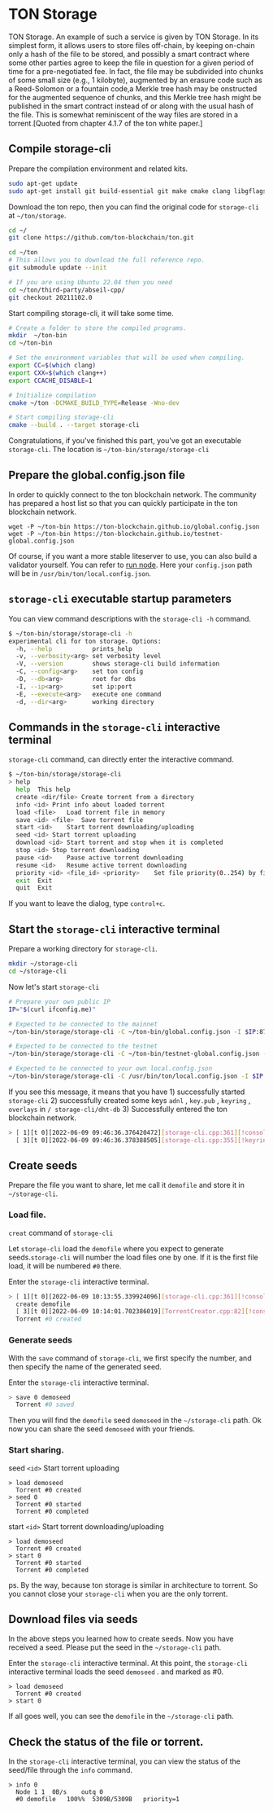 # TON Storage
TON Storage. An example of such a service is given by TON Storage. In its simplest form, it allows users to store files off-chain, by keeping on-chain only a hash of the file to be stored, and possibly a smart contract where some other parties agree to keep the file in question for a given period of time for a pre-negotiated fee. In fact, the file may be subdivided into chunks of some small size (e.g., 1 kilobyte), augmented by an erasure code such as a Reed-Solomon or a fountain code,a Merkle tree hash may be onstructed for the augmented sequence of chunks, and this Merkle tree hash might be published in the smart contract instead of or along with the usual hash of the file. This is somewhat reminiscent of the way files are stored in a torrent.[Quoted from chapter 4.1.7 of the ton white paper.]

## Compile storage-cli

Prepare the compilation environment and related kits.

```bash
sudo apt-get update
sudo apt-get install git build-essential git make cmake clang libgflags-dev zlib1g-dev libssl-dev libreadline-dev libmicrohttpd-dev pkg-config libgsl-dev python3 python3-dev python3-pip
```

Download the ton repo, then you can find the original code for `storage-cli` at `~/ton/storage`.

```bash
cd ~/
git clone https://github.com/ton-blockchain/ton.git

cd ~/ton
# This allows you to download the full reference repo.
git submodule update --init

# If you are using Ubuntu 22.04 then you need
cd ~/ton/third-party/abseil-cpp/
git checkout 20211102.0
````

Start compiling storage-cli, it will take some time.

```bash
# Create a folder to store the compiled programs.
mkdir  ~/ton-bin
cd ~/ton-bin

# Set the environment variables that will be used when compiling.
export CC=$(which clang)
export CXX=$(which clang++)
export CCACHE_DISABLE=1

# Initialize compilation
cmake ~/ton -DCMAKE_BUILD_TYPE=Release -Wno-dev

# Start compiling storage-cli
cmake --build . --target storage-cli
```
Congratulations, if you've finished this part, you've got an executable `storage-cli`. The location is `~/ton-bin/storage/storage-cli`


## Prepare the global.config.json file
In order to quickly connect to the ton blockchain network. The community has prepared a host list so that you can quickly participate in the ton blockchain network.
```
wget -P ~/ton-bin https://ton-blockchain.github.io/global.config.json
wget -P ~/ton-bin https://ton-blockchain.github.io/testnet-global.config.json
```
Of course, if you want a more stable liteserver to use, you can also build a validator yourself. You can refer to [run node](../nodes/run-node.md). Here your `config.json` path will be in `/usr/bin/ton/local.config.json`.

## `storage-cli` executable startup parameters
You can view command descriptions with the `storage-cli -h` command.

```bash
$ ~/ton-bin/storage/storage-cli -h
experimental cli for ton storage. Options:
  -h, --help           prints_help
  -v, --verbosity<arg> set verbosity level
  -V, --version        shows storage-cli build information
  -C, --config<arg>    set ton config
  -D, --db<arg>        root for dbs
  -I, --ip<arg>        set ip:port
  -E, --execute<arg>   execute one command
  -d, --dir<arg>       working directory
```

## Commands in the `storage-cli` interactive terminal
`storage-cli` command, can directly enter the interactive command.

```bash
$ ~/ton-bin/storage/storage-cli
> help
  help	This help
  create <dir/file>	Create torrent from a directory
  info <id>	Print info about loaded torrent
  load <file>	Load torrent file in memory
  save <id> <file>	Save torrent file
  start <id>	Start torrent downloading/uploading
  seed <id>	Start torrent uploading
  download <id>	Start torrent and stop when it is completed
  stop <id>	Stop torrent downloading
  pause <id>	Pause active torrent downloading
  resume <id>	Resume active torrent downloading
  priority <id> <file_id> <priority>	Set file priority(0..254) by file_id, use file_id=* to set priority for all files
  exit	Exit
  quit	Exit
```
If you want to leave the dialog, type `control+c`.

## Start the `storage-cli` interactive terminal
Prepare a working directory for `storage-cli`.

```bash
mkdir ~/storage-cli
cd ~/storage-cli
```

Now let's start `storage-cli`

``` bash
# Prepare your own public IP
IP="$(curl ifconfig.me)"

# Expected to be connected to the mainnet
~/ton-bin/storage/storage-cli -C ~/ton-bin/global.config.json -I $IP:8734

# Expected to be connected to the testnet
~/ton-bin/storage/storage-cli -C ~/ton-bin/testnet-global.config.json -I $IP:8734

# Expected to be connected to your own local.config.json
~/ton-bin/storage/storage-cli -C /usr/bin/ton/local.config.json -I $IP:8734
```

If you see this message, it means that you have 1) successfully started `storage-cli` 2) successfully created some keys `adnl` , `key.pub` , `keyring` , `overlays` in `/ storage-cli/dht-db` 3) Successfully entered the ton blockchain network.
```bash
> [ 1][t 0][2022-06-09 09:46:36.376420472][storage-cli.cpp:361][!console]	Create 8vVmesnTE6TswG7uBXMvSe4lfgWbwgdlA9nrf6/kEj4=
  [ 3][t 0][2022-06-09 09:46:36.378388505][storage-cli.cpp:355][!keyring]	New key was saved
```

## Create seeds

Prepare the file you want to share, let me call it `demofile` and store it in `~/storage-cli`.


### Load file.
`creat` command of `storage-cli`

Let `storage-cli` load the `demofile` where you expect to generate seeds.`storage-cli` will number the load files one by one. If it is the first file load, it will be numbered `#0` there.

Enter the `storage-cli` interactive terminal. 
```bash
> [ 1][t 0][2022-06-09 10:13:55.339924096][storage-cli.cpp:361][!console]	Create TrMmDDxOd+YN3NOw/TIaOHCLbaF06D1ZFYYPsdgMnA4=
  create demofile
  [ 3][t 0][2022-06-09 10:14:01.702386019][TorrentCreator.cpp:82][!console]	Add file demofile ~/storage-cli/demofile
  Torrent #0 created
```

### Generate seeds
With the `save` command of `storage-cli`, we first specify the number, and then specify the name of the generated seed.

Enter the `storage-cli` interactive terminal. 
```bash 
> save 0 demoseed
  Torrent #0 saved
```
Then you will find the `demofile` seed `demoseed` in the `~/storage-cli` path. Ok now you can share the seed `demoseed` with your friends.


### Start sharing.

seed `<id>`	Start torrent uploading

```
> load demoseed
  Torrent #0 created
> seed 0
  Torrent #0 started
  Torrent #0 completed
```

start `<id>`	Start torrent downloading/uploading
```
> load demoseed
  Torrent #0 created
> start 0
  Torrent #0 started
  Torrent #0 completed
```

ps. By the way, because ton storage is similar in architecture to torrent. So you cannot close your `storage-cli` when you are the only torrent.


## Download files via seeds
In the above steps you learned how to create seeds. Now you have received a seed. 
Please put the seed in the `~/storage-cli` path.

Enter the `storage-cli` interactive terminal. 
At this point, the `storage-cli` interactive terminal loads the seed `demoseed` . and marked as #0.
```
> load demoseed
  Torrent #0 created
> start 0
```
If all goes well, you can see the `demofile` in the `~/storage-cli` path.



## Check the status of the file or torrent.

In the `storage-cli` interactive terminal, you can view the status of the seed/file through the `info` command.
```
> info 0
  Node 1 1	0B/s	outq 0
  #0 demofile	100%%  5309B/5309B	 priority=1
```